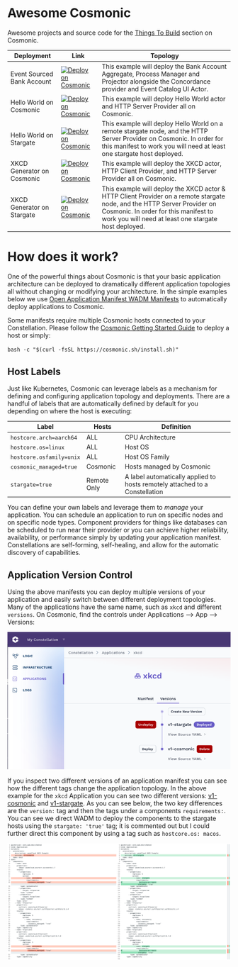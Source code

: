 # Awesome Cosmonic

Awesome projects and source code for the [Things To Build](https://cosmonic.com/docs/category/things-to-build) section on Cosmonic.

| Deployment                 | Link                                                                                                                                                                                                                                      | Topology                                                                                                                                                                                                                  |
| -------------------------- | ----------------------------------------------------------------------------------------------------------------------------------------------------------------------------------------------------------------------------------------- | ------------------------------------------------------------------------------------------------------------------------------------------------------------------------------------------------------------------------- |
| Event Sourced Bank Account | [<img src="https://cosmonic.com/badge/deploy.svg" alt="Deploy on Cosmonic" width="400">](https://new.cosmonic.app/?yaml=https://raw.githubusercontent.com/cosmonic/awesome-cosmonic/main/bankaccount/bank-account.wadm.yaml)              | This example will deploy the Bank Account Aggregate, Process Manager and Projector alongside the Concordance provider and Event Catalog UI Actor.                                                                         |
| Hello World on Cosmonic    | [<img src="https://cosmonic.com/badge/deploy.svg" alt="Deploy on Cosmonic" width="400">](https://new.cosmonic.app/?yaml=https://raw.githubusercontent.com/cosmonic/awesome-cosmonic/main/hello-world/hello-cosmonic.wadm.yaml)            | This example will deploy Hello World actor and HTTP Server Provider all on Cosmonic.                                                                                                                                      |
| Hello World on Stargate    | [<img src="https://cosmonic.com/badge/deploy.svg" alt="Deploy on Cosmonic" width="400">](https://new.cosmonic.app/?yaml=https://raw.githubusercontent.com/cosmonic/awesome-cosmonic/main/hello-world/hello-stargate.wadm.yaml)            | This example will deploy Hello World on a remote stargate node, and the HTTP Server Provider on Cosmonic. In order for this manifest to work you will need at least one stargate host deployed.                           |
| XKCD Generator on Cosmonic | [<img src="https://cosmonic.com/badge/deploy.svg" alt="Deploy on Cosmonic" width="400">](https://new.cosmonic.app/?yaml=https://raw.githubusercontent.com/cosmonic/awesome-cosmonic/main/xkcdgenerator/xkcd-generator-cosmonic.wadm.yaml) | This example will deploy the XKCD actor, HTTP Client Provider, and HTTP Server Provider all on Cosmonic.                                                                                                                  |
| XKCD Generator on Stargate | [<img src="https://cosmonic.com/badge/deploy.svg" alt="Deploy on Cosmonic" width="400">](https://new.cosmonic.app/?yaml=https://raw.githubusercontent.com/cosmonic/awesome-cosmonic/main/xkcdgenerator/xkcd-generator-stargate.wadm.yaml) | This example will deploy the XKCD actor & HTTP Client Provider on a remote stargate node, and the HTTP Server Provider on Cosmonic. In order for this manifest to work you will need at least one stargate host deployed. |

# How does it work?

One of the powerful things about Cosmonic is that your basic application architecture can be deployed to dramatically different application topologies all without changing or modifying your architecture. In the simple examples below we use [Open Application Manifest WADM Manifests](https://github.com/wasmCloud/wadm) to automatically deploy applications to Cosmonic.

Some manifests require multiple Cosmonic hosts connected to your Constellation. Please follow the [Cosmonic Getting Started Guide](https://cosmonic.com/docs/user_guide/cli/getting_started) to deploy a host or simply:

`bash -c "$(curl -fsSL https://cosmonic.sh/install.sh)"`

## Host Labels

Just like Kubernetes, Cosmonic can leverage labels as a mechanism for defining and configuring application topology and deployments. There are a handful of labels that are automatically defined by default for you depending on where the host is executing:

| Label                    | Hosts       | Definition                                                                  |
| ------------------------ | ----------- | --------------------------------------------------------------------------- |
| `hostcore.arch=aarch64`  | ALL         | CPU Architecture                                                            |
| `hostcore.os=linux`      | ALL         | Host OS                                                                     |
| `hostcore.osfamily=unix` | ALL         | Host OS Family                                                              |
| `cosmonic_managed=true`  | Cosmonic    | Hosts managed by Cosmonic                                                   |
| `stargate=true`          | Remote Only | A label automatically applied to hosts remotely attached to a Constellation |

You can define your own labels and leverage them to _manage_ your application. You can schedule an application to run on specific nodes and on specific node types. Component providers for things like databases can be scheduled to run near their provider or you can achieve higher reliability, availability, or performance simply by updating your application manifest. Constellations are self-forming, self-healing, and allow for the automatic discovery of capabilities.

## Application Version Control

Using the above manifests you can deploy multiple versions of your application and easily switch between different deployment topologies. Many of the applications have the same name, such as `xkcd` and different `versions`. On Cosmonic, find the controls under Applications --> App --> Versions:

![Cosmonic Applications Version Control Screen Shot](./.assets/cosmonic-applications-versions.png)

If you inspect two different versions of an application manifest you can see how the different tags change the application topology. In the above example for the `xkcd` Application you can see two different versions: [v1-cosmonic](./xkcdgenerator/xkcd-generator-cosmonic.wadm) and [v1-stargate](./xkcdgenerator/xkcd-generator-stargate.wadm). As you can see below, the two key differences are the `version:` tag and then the tags under a components `requirements:`. You can see we direct WADM to deploy the components to the stargate hosts using the `stargate: 'true'` tag; it is commented out but I could further direct this component by using a tag such as `hostcore.os: macos`.

![Cosmonic Applications Version Control Screen Shot](./.assets/wadm-diff-xkcd-cosmonic-and-stargate.png)
